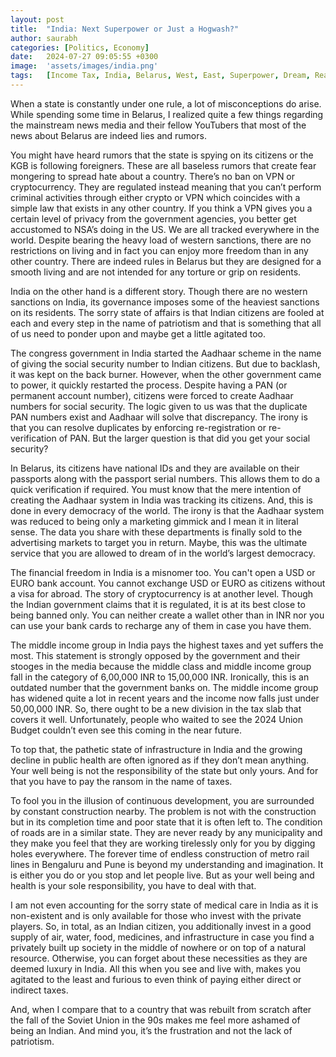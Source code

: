 ```yaml
---
layout: post
title:  "India: Next Superpower or Just a Hogwash?"
author: saurabh
categories: [Politics, Economy]
date:   2024-07-27 09:05:55 +0300
image:  'assets/images/india.png'
tags:   [Income Tax, India, Belarus, West, East, Superpower, Dream, Reality]
---
```

When a state is constantly under one rule, a lot of misconceptions do arise. 
While spending some time in Belarus, I realized quite a few things regarding the mainstream news media and their fellow YouTubers that most of the news about Belarus are indeed lies and rumors. 

You might have heard rumors that the state is spying on its citizens or the KGB is following foreigners. 
These are all baseless rumors that create fear mongering to spread hate about a country.
There’s no ban on VPN or cryptocurrency. 
They are regulated instead meaning that you can’t perform criminal activities through either crypto or VPN which coincides with a simple law that exists in any other country. If you think a VPN gives you a certain level of privacy from the government agencies, you better get accustomed to NSA’s doing in the US. We are all tracked everywhere in the world.
Despite bearing the heavy load of western sanctions, there are no restrictions on living and in fact you can enjoy more freedom than in any other country.
There are indeed rules in Belarus but they are designed for a smooth living and are not intended for any torture or grip on residents.

India on the other hand is a different story.
Though there are no western sanctions on India, its governance imposes some of the heaviest sanctions on its residents.
The sorry state of affairs is that Indian citizens are fooled at each and every step in the name of patriotism and that is something that all of us need to ponder upon and maybe get a little agitated too. 

The congress government in India started the Aadhaar scheme in the name of giving the social security number to Indian citizens.
But due to backlash, it was kept on the back burner.
However, when the other government came to power, it quickly restarted the process.
Despite having a PAN (or permanent account number), citizens were forced to create Aadhaar numbers for social security.
The logic given to us was that the duplicate PAN numbers exist and Aadhaar will solve that discrepancy. 
The irony is that you can resolve duplicates by enforcing re-registration or re-verification of PAN. But the larger question is that did you get your social security?

In Belarus, its citizens have national IDs and they are available on their passports along with the passport serial numbers. 
This allows them to do a quick verification if required.
You must know that the mere intention of creating the Aadhaar system in India was tracking its citizens.
And, this is done in every democracy of the world.
The irony is that the Aadhaar system was reduced to being only a marketing gimmick and I mean it in literal sense.
The data you share with these departments is finally sold to the advertising markets to target you in return. 
Maybe, this was the ultimate service that you are allowed to dream of in the world’s largest democracy.
 
The financial freedom in India is a misnomer too.
You can't open a USD or EURO bank account. 
You cannot exchange USD or EURO as citizens without a visa for abroad. 
The story of cryptocurrency is at another level. 
Though the Indian government claims that it is regulated, it is at its best close to being banned only. 
You can neither create a wallet other than in INR nor you can use your bank cards to recharge any of them in case you have them. 

The middle income group in India pays the highest taxes and yet suffers the most. 
This statement is strongly opposed by the government and their stooges in the media because the middle class and middle income group fall in the category of 6,00,000 INR to 15,00,000 INR. 
Ironically, this is an outdated number that the government banks on. 
The middle income group has widened quite a lot in recent years and the income now falls just under 50,00,000 INR. 
So, there ought to be a new division in the tax slab that covers it well. 
Unfortunately, people who waited to see the 2024 Union Budget couldn’t even see this coming in the near future.

To top that, the pathetic state of infrastructure in India and the growing decline in public health are often ignored as if they don’t mean anything.
Your well being is not the responsibility of the state but only yours.
And for that you have to pay the ransom in the name of taxes.

To fool you in the illusion of continuous development, you are surrounded by constant construction nearby.
The problem is not with the construction but in its completion time and poor state that it is often left to.
The condition of roads are in a similar state. 
They are never ready by any municipality and they make you feel that they are working tirelessly only for you by digging holes everywhere. 
The forever time of endless construction of metro rail lines in Bengaluru and Pune is beyond my understanding and imagination. 
It is either you do or you stop and let people live.
But as your well being and health is your sole responsibility, you have to deal with that.

I am not even accounting for the sorry state of medical care in India as it is non-existent and is only available for those who invest with the private players. 
So, in total, as an Indian citizen, you additionally invest in a good supply of air, water, food, medicines, and infrastructure in case you find a privately built up society in the middle of nowhere or on top of a natural resource. 
Otherwise, you can forget about these necessities as they are deemed luxury in India. 
All this when you see and live with, makes you agitated to the least and furious to even think of paying either direct or indirect taxes.

And, when I compare that to a country that was rebuilt from scratch after the fall of the Soviet Union in the 90s makes me feel more ashamed of being an Indian. 
And mind you, it’s the frustration and not the lack of patriotism. 


